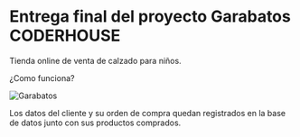 # Entrega final del proyecto Garabatos CODERHOUSE

Tienda online de venta de calzado para niños.

¿Como funciona?


![Garabatos](https://user-images.githubusercontent.com/80367782/158449137-7e7fb71f-e511-49c4-add9-00f64b8d5596.gif)



Los datos del cliente y su orden de compra quedan registrados en la base de datos junto con sus productos comprados.
